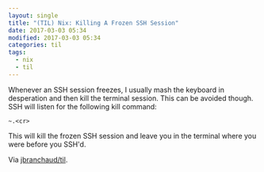 ```yaml
---
layout: single
title: "(TIL) Nix: Killing A Frozen SSH Session"
date: 2017-03-03 05:34
modified: 2017-03-03 05:34
categories: til
tags:
  - nix
  - til
---
```


Whenever an SSH session freezes, I usually mash the keyboard in desperation
and then kill the terminal session. This can be avoided though. SSH will
listen for the following kill command:

```ssh
~.<cr>
```

This will kill the frozen SSH session and leave you in the terminal where
you were before you SSH'd.

Via [jbranchaud/til](https://github.com/jbranchaud/til).
